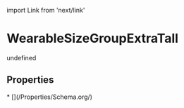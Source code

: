 import Link from 'next/link'
# WearableSizeGroupExtraTall

undefined

## Properties

<Grid>
* [](/Properties/Schema.org/)

</Grid>

